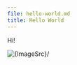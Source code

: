 ```yaml
---
file: hello-world.md
title: Hello World
---
```


Hi!

<script>
    import Box from "$lib/Box.svelte";
    import ImageSrc from "$lib/assets/drums.png";
</script>

<Box />

<img src={ImageSrc} alt={ImageSrc}/>